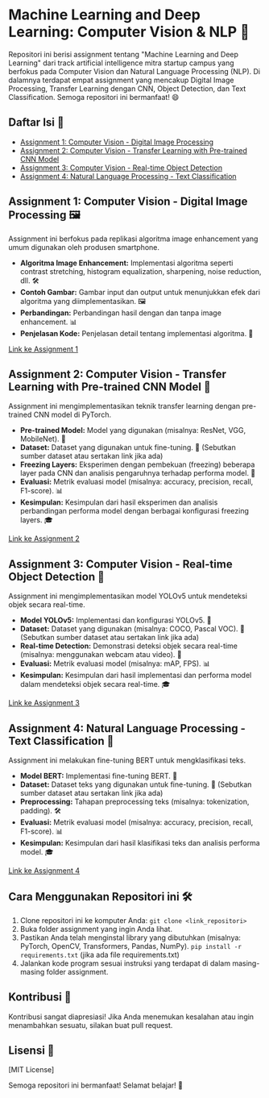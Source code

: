 # Machine Learning and Deep Learning: Computer Vision & NLP 🚀

Repositori ini berisi assignment tentang "Machine Learning and Deep Learning" dari track artificial intelligence mitra startup campus yang berfokus pada Computer Vision dan Natural Language Processing (NLP).  Di dalamnya terdapat empat assignment yang mencakup Digital Image Processing, Transfer Learning dengan CNN, Object Detection, dan Text Classification. Semoga repositori ini bermanfaat! 😄

## Daftar Isi 📑

* [Assignment 1: Computer Vision - Digital Image Processing](https://github.com/Marsyanda04/Ch.3-Computer-Vision-and-Natural-Language-Processing/blob/main/03_Tim_8_1.ipynb)
* [Assignment 2: Computer Vision - Transfer Learning with Pre-trained CNN Model](https://github.com/Marsyanda04/Ch.3-Computer-Vision-and-Natural-Language-Processing/blob/main/03_Tim_8_2.ipynb)
* [Assignment 3: Computer Vision - Real-time Object Detection](https://github.com/Marsyanda04/Ch.3-Computer-Vision-and-Natural-Language-Processing/blob/main/03_Tim_8_3.ipynb)
* [Assignment 4: Natural Language Processing - Text Classification](https://github.com/Marsyanda04/Ch.3-Computer-Vision-and-Natural-Language-Processing/blob/main/03_Tim_8_4.ipynb)


## Assignment 1: Computer Vision - Digital Image Processing 🖼

Assignment ini berfokus pada replikasi algoritma image enhancement yang umum digunakan oleh produsen smartphone.

* **Algoritma Image Enhancement:** Implementasi algoritma seperti contrast stretching, histogram equalization, sharpening, noise reduction, dll. 🛠️
* **Contoh Gambar:** Gambar input dan output untuk menunjukkan efek dari algoritma yang diimplementasikan. 🖼️
* **Perbandingan:** Perbandingan hasil dengan dan tanpa image enhancement. 📊
* **Penjelasan Kode:** Penjelasan detail tentang implementasi algoritma. 📝

[Link ke Assignment 1](https://github.com/Marsyanda04/Ch.3-Computer-Vision-and-Natural-Language-Processing/blob/main/03_Tim_8_1.ipynb)


## Assignment 2: Computer Vision - Transfer Learning with Pre-trained CNN Model 🧠

Assignment ini mengimplementasikan teknik transfer learning dengan pre-trained CNN model di PyTorch.

* **Pre-trained Model:** Model yang digunakan (misalnya: ResNet, VGG, MobileNet). 🤖
* **Dataset:** Dataset yang digunakan untuk fine-tuning. 💾 (Sebutkan sumber dataset atau sertakan link jika ada)
* **Freezing Layers:**  Eksperimen dengan pembekuan (freezing) beberapa layer pada CNN dan analisis pengaruhnya terhadap performa model. 🥶
* **Evaluasi:** Metrik evaluasi model (misalnya: accuracy, precision, recall, F1-score). 📊
* **Kesimpulan:** Kesimpulan dari hasil eksperimen dan analisis perbandingan performa model dengan berbagai konfigurasi freezing layers. 🎓

[Link ke Assignment 2](https://github.com/Marsyanda04/Ch.3-Computer-Vision-and-Natural-Language-Processing/blob/main/03_Tim_8_2.ipynb)


## Assignment 3: Computer Vision - Real-time Object Detection 🎯

Assignment ini mengimplementasikan model YOLOv5 untuk mendeteksi objek secara real-time.

* **Model YOLOv5:** Implementasi dan konfigurasi YOLOv5. 🤖
* **Dataset:** Dataset yang digunakan (misalnya: COCO, Pascal VOC). 💾 (Sebutkan sumber dataset atau sertakan link jika ada)
* **Real-time Detection:** Demonstrasi deteksi objek secara real-time (misalnya: menggunakan webcam atau video). 🎥
* **Evaluasi:** Metrik evaluasi model (misalnya: mAP, FPS). 📊
* **Kesimpulan:**  Kesimpulan dari hasil implementasi dan performa model dalam mendeteksi objek secara real-time. 🎓

[Link ke Assignment 3](https://github.com/Marsyanda04/Ch.3-Computer-Vision-and-Natural-Language-Processing/blob/main/03_Tim_8_3.ipynb)


## Assignment 4: Natural Language Processing - Text Classification 💬

Assignment ini melakukan fine-tuning BERT untuk mengklasifikasi teks.

* **Model BERT:**  Implementasi fine-tuning BERT. 🤖
* **Dataset:** Dataset teks yang digunakan untuk fine-tuning. 💾 (Sebutkan sumber dataset atau sertakan link jika ada)
* **Preprocessing:** Tahapan preprocessing teks (misalnya: tokenization, padding). 🛠️
* **Evaluasi:** Metrik evaluasi model (misalnya: accuracy, precision, recall, F1-score). 📊
* **Kesimpulan:** Kesimpulan dari hasil klasifikasi teks dan analisis performa model. 🎓

[Link ke Assignment 4](https://github.com/Marsyanda04/Ch.3-Computer-Vision-and-Natural-Language-Processing/blob/main/03_Tim_8_4.ipynb)


## Cara Menggunakan Repositori ini 🛠️

1. Clone repositori ini ke komputer Anda: `git clone <link_repositori>`
2. Buka folder assignment yang ingin Anda lihat.
3. Pastikan Anda telah menginstal library yang dibutuhkan (misalnya: PyTorch, OpenCV, Transformers, Pandas, NumPy). `pip install -r requirements.txt` (jika ada file requirements.txt)
4. Jalankan kode program sesuai instruksi yang terdapat di dalam masing-masing folder assignment.


## Kontribusi 🤗

Kontribusi sangat diapresiasi!  Jika Anda menemukan kesalahan atau ingin menambahkan sesuatu, silakan buat pull request.


## Lisensi 📜

[MIT License]


Semoga repositori ini bermanfaat!  Selamat belajar! 🎉
